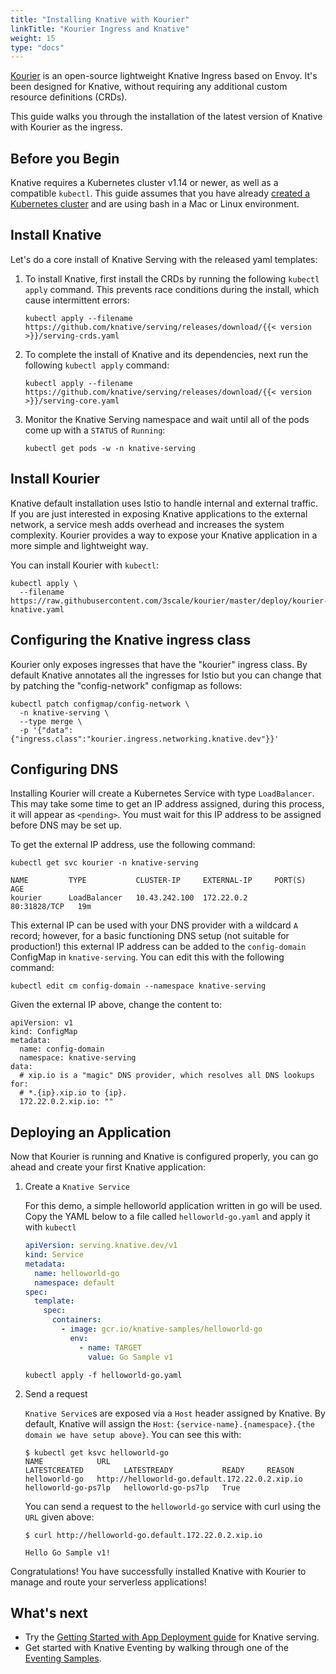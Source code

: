 ```yaml
---
title: "Installing Knative with Kourier"
linkTitle: "Kourier Ingress and Knative"
weight: 15
type: "docs"
---
```


[Kourier](https://github.com/3scale/kourier) is an open-source lightweight Knative Ingress based on Envoy. It's been designed for Knative, without requiring any additional custom resource definitions (CRDs).

This guide walks you through the installation of the latest version of Knative
with Kourier as the ingress.

## Before you Begin

Knative requires a Kubernetes cluster v1.14 or newer, as well as a compatible `kubectl`. This guide assumes that you have already [created a Kubernetes cluster](https://kubernetes.io/docs/setup/) and are using
bash in a Mac or Linux environment.

## Install Knative

Let's do a core install of Knative Serving with the released yaml templates:

1.  To install Knative, first install the CRDs by running the following `kubectl apply`
    command. This prevents race conditions during the install, which cause intermittent errors:

        kubectl apply --filename https://github.com/knative/serving/releases/download/{{< version >}}/serving-crds.yaml

1.  To complete the install of Knative and its dependencies, next run the
    following `kubectl apply` command:

        kubectl apply --filename https://github.com/knative/serving/releases/download/{{< version >}}/serving-core.yaml

1.  Monitor the Knative Serving namespace and wait until all of the pods come up with a
    `STATUS` of `Running`:

    ```
    kubectl get pods -w -n knative-serving
    ```


## Install Kourier

Knative default installation uses Istio to handle internal and external traffic. If you are just interested in exposing Knative applications to the external network, a service mesh adds overhead and increases the system complexity. Kourier provides a way to expose your Knative application in a more simple and lightweight way.

You can install Kourier with `kubectl`:

```
kubectl apply \
  --filename https://raw.githubusercontent.com/3scale/kourier/master/deploy/kourier-knative.yaml
```

## Configuring the Knative ingress class

Kourier only exposes ingresses that have the "kourier" ingress class. By default Knative annotates all the ingresses for Istio but you can change that by patching the "config-network" configmap as follows: 

```
kubectl patch configmap/config-network \
  -n knative-serving \
  --type merge \
  -p '{"data":{"ingress.class":"kourier.ingress.networking.knative.dev"}}'
```

## Configuring DNS

Installing Kourier will create a Kubernetes Service with type `LoadBalancer`.
This may take some time to get an IP address assigned, during this process, it
will appear as `<pending>`.  You must wait for this IP address to be assigned
before DNS may be set up.

To get the external IP address, use the following command:

```
kubectl get svc kourier -n knative-serving

NAME         TYPE           CLUSTER-IP     EXTERNAL-IP     PORT(S)        AGE
kourier      LoadBalancer   10.43.242.100  172.22.0.2      80:31828/TCP   19m

```

This external IP can be used with your DNS provider with a wildcard `A` record;
however, for a basic functioning DNS setup (not suitable for production!) this
external IP address can be added to the `config-domain` ConfigMap in
`knative-serving`. You can edit this with the following command:

```
kubectl edit cm config-domain --namespace knative-serving
```

Given the external IP above, change the content to:

```
apiVersion: v1
kind: ConfigMap
metadata:
  name: config-domain
  namespace: knative-serving
data:
  # xip.io is a "magic" DNS provider, which resolves all DNS lookups for:
  # *.{ip}.xip.io to {ip}.
  172.22.0.2.xip.io: ""
```

## Deploying an Application

Now that Kourier is running and Knative is configured properly, you can go ahead and create your first Knative application:

1. Create a `Knative Service`

   For this demo, a simple helloworld application written in go will be used.
   Copy the YAML below to a file called `helloworld-go.yaml` and apply it with
   `kubectl`

   ```yaml
   apiVersion: serving.knative.dev/v1
   kind: Service
   metadata:
     name: helloworld-go
     namespace: default
   spec:
     template:
       spec:
         containers:
           - image: gcr.io/knative-samples/helloworld-go
             env:
               - name: TARGET
                 value: Go Sample v1
   ```

   ```
   kubectl apply -f helloworld-go.yaml
   ```

1. Send a request

   `Knative Service`s are exposed via a `Host` header assigned by Knative. By
   default, Knative will assign the `Host`:
   `{service-name}.{namespace}.{the domain we have setup above}`.  You can see this
   with:

   ```
   $ kubectl get ksvc helloworld-go
   NAME            URL                                                LATESTCREATED         LATESTREADY           READY     REASON
   helloworld-go   http://helloworld-go.default.172.22.0.2.xip.io   helloworld-go-ps7lp   helloworld-go-ps7lp   True
   ```

   You can send a request to the `helloworld-go` service with curl
   using the `URL` given above:

   ```
   $ curl http://helloworld-go.default.172.22.0.2.xip.io

   Hello Go Sample v1!
   ```

Congratulations! You have successfully installed Knative with Kourier to manage and route your serverless applications!

## What's next

- Try the
  [Getting Started with App Deployment guide](../serving/getting-started-knative-app.md)
  for Knative serving.
- Get started with Knative Eventing by walking through one of the
  [Eventing Samples](../eventing/samples/).
